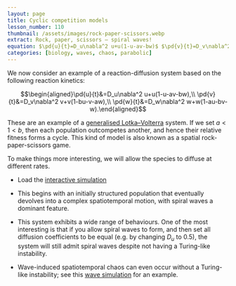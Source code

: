 ```yaml
---
layout: page
title: Cyclic competition models
lesson_number: 110
thumbnail: /assets/images/rock-paper-scissors.webp
extract: Rock, paper, scissors – spiral waves!
equation: $\pd{u}{t}=D_u\nabla^2 u+u(1-u-av-bw)$ $\pd{v}{t}=D_v\nabla^2 v+v(1-bu-v-aw)$ $\pd{w}{t}=D_w\nabla^2 w+w(1-au-bv-w)$
categories: [biology, waves, chaos, parabolic]
---
```


We now consider an example of a reaction-diffusion system based on the following reaction kinetics:

$$\begin{aligned}\pd{u}{t}&=D_u\nabla^2 u+u(1-u-av-bw),\\ \pd{v}{t}&=D_v\nabla^2 v+v(1-bu-v-aw),\\ \pd{w}{t}&=D_w\nabla^2 w+w(1-au-bv-w).\end{aligned}$$

These are an example of a [generalised Lotka–Volterra](https://stefanoallesina.github.io/Sao_Paulo_School/intro.html) system. If we set $a < 1 < b$, then each population outcompetes another, and hence their relative fitness forms a cycle. This kind of model is also known as a spatial rock-paper-scissors game. 

To make things more interesting, we will allow the species to diffuse at different rates.

* Load the [interactive simulation](/sim/?preset=cyclicCompetition)
  
* This begins with an initially structured population that eventually devolves into a complex spatiotemporal motion, with spiral waves a dominant feature.

* This system exhibits a wide range of behaviours. One of the most interesting is that if you allow spiral waves to form, and then set all diffusion coefficients to be equal (e.g. by changing $D_u$ to $0.5$), the system will still admit spiral waves despite not having a Turing-like instability.

* Wave-induced spatiotemporal chaos can even occur without a Turing-like instability; see this [wave simulation](/sim/?preset=cyclicCompetitionWave) for an example.
